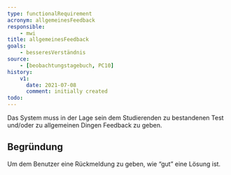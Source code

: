 ```yaml
---
type: functionalRequirement
acronym: allgemeinesFeedback
responsible:
    - mwi
title: allgemeinesFeedback
goals:
    - besseresVerständnis
source:
    - [beobachtungstagebuch, PC10]
history:
    v1:
      date: 2021-07-08
      comment: initially created
todo:
---
```


Das System muss in der Lage sein dem Studierenden zu bestandenen Test und/oder zu allgemeinen Dingen Feedback zu geben. 

## Begründung

Um dem Benutzer eine Rückmeldung zu geben, wie “gut” eine Lösung ist.